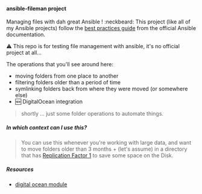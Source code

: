 #### ansible-fileman project
Managing files with dah great Ansible ! :neckbeard:
This project (like all of my Ansible projects) follow the [best practices guide][1]
from the official Ansible documentation.

:warning: This repo is for testing file management with ansible,
it's no official project at all...

The operations that you'll see around here:
- moving folders from one place to another
- filtering folders older than a period of time
- symlinking folders back from where they were moved (or somewhere else)
- :new: DigitalOcean integration

> shortly ... just some folder operations to automate things.

##### In which context can I use this?
> You can use this whenever you're working with large data, and want to move
folders older than 3 months + (let's assume) in a directory that has
[Replication Factor 1][2] to save some space on the Disk.

##### Resources
- [digital ocean module][3]

[1]: https://docs.ansible.com/ansible/playbooks_best_practices.html
[2]: http://docs.splunk.com/Documentation/Splunk/6.4.3/Indexer/Thereplicationfactor
[3]: https://docs.ansible.com/ansible/digital_ocean_module.html